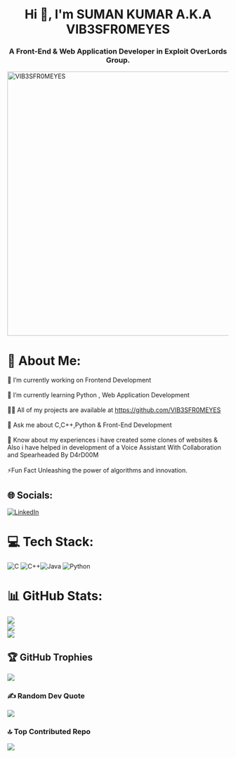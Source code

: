 <h1 align="center">Hi 👋, I'm SUMAN KUMAR A.K.A VIB3SFR0MEYES </h1>
<h3 align="center">A Front-End & Web Application Developer in Exploit OverLords Group. </h3>
<img src="https://github.com/Xer0Weeds/Contributors/blob/main/Creators%20%26%20Projects/Z3nith.jpg" alt="VIB3SFR0MEYES" width="600" style="vertical-align: bottom;">

# 💫 About Me:
🔭 I’m currently working on Frontend Development<br><br>🌱 I’m currently learning Python , Web Application Development <br><br>👨‍💻 All of my projects are available at https://github.com/VIB3SFR0MEYES<br><br>💬 Ask me about C,C++,Python & Front-End Development<br><br>📄 Know about my experiences i have created some clones of websites & Also i have helped in development of a Voice Assistant With Collaboration and Spearheaded By D4rD00M <br><br>⚡Fun Fact Unleashing the power of algorithms and innovation.




## 🌐 Socials:
[![LinkedIn](https://img.shields.io/badge/LinkedIn-%230077B5.svg?logo=linkedin&logoColor=white)](https://www.linkedin.com/in/suman-kumar-34b031252/)

# 💻 Tech Stack:
![C](https://img.shields.io/badge/c-%2300599C.svg?style=for-the-badge&logo=c&logoColor=white) ![C++](https://img.shields.io/badge/c++-%2300599C.svg?style=for-the-badge&logo=c%2B%2B&logoColor=white)![Java](https://img.shields.io/badge/java-%23ED8B00.svg?style=for-the-badge&logo=java&logoColor=white) ![Python](https://img.shields.io/badge/python-3670A0?style=for-the-badge&logo=python&logoColor=ffdd54) 
# 📊 GitHub Stats:
![](https://github-readme-stats.vercel.app/api?username=VIB3SFR0MEYES&theme=dracula&hide_border=false&include_all_commits=true&count_private=true)<br/>
![](https://github-readme-streak-stats.herokuapp.com/?user=VIB3SFR0MEYES&theme=dracula&hide_border=false)<br/>
![](https://github-readme-stats.vercel.app/api/top-langs/?username=VIB3SFR0MEYES&theme=dracula&hide_border=false&include_all_commits=true&count_private=true&layout=compact)

## 🏆 GitHub Trophies
![](https://github-profile-trophy.vercel.app/?username=VIB3SFR0MEYES&theme=gruvbox&no-frame=false&no-bg=false&margin-w=4)

### ✍️ Random Dev Quote
![](https://quotes-github-readme.vercel.app/api?type=horizontal&theme=gruvbox)

### 🔝 Top Contributed Repo
![](https://github-contributor-stats.vercel.app/api?username=VIB3SFR0MEYES&limit=5&theme=dracula&combine_all_yearly_contributions=true)

